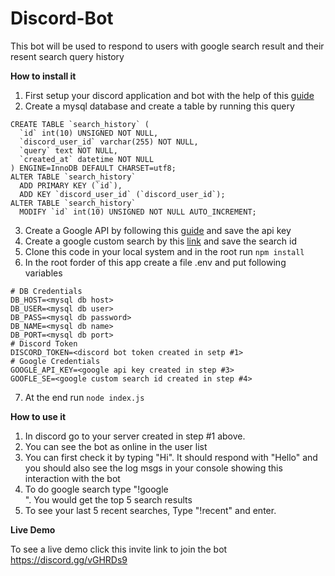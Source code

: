 # Discord-Bot

This bot will be used to respond to users with google search result and their resent search query history


**How to install it**

1. First setup your discord application and bot with the help of this [guide](https://www.digitaltrends.com/gaming/how-to-make-a-discord-bot/)
2. Create a mysql database and create a table by running this query
```
CREATE TABLE `search_history` (
  `id` int(10) UNSIGNED NOT NULL,
  `discord_user_id` varchar(255) NOT NULL,
  `query` text NOT NULL,
  `created_at` datetime NOT NULL
) ENGINE=InnoDB DEFAULT CHARSET=utf8;
ALTER TABLE `search_history`
  ADD PRIMARY KEY (`id`),
  ADD KEY `discord_user_id` (`discord_user_id`);
ALTER TABLE `search_history`
  MODIFY `id` int(10) UNSIGNED NOT NULL AUTO_INCREMENT;
```
3. Create a Google API by following this [guide](https://developers.google.com/places/web-service/get-api-key) and save the api key
4. Create a google custom search by this [link](https://cse.google.com/cse/all) and save the search id
5. Clone this code in your local system and in the root run `npm install`
6. In the root forder of this app create a file .env and put following variables
```
# DB Credentials
DB_HOST=<mysql db host>
DB_USER=<mysql db user>
DB_PASS=<mysql db password>
DB_NAME=<mysql db name>
DB_PORT=<mysql db port>
# Discord Token
DISCORD_TOKEN=<discord bot token created in setp #1>
# Google Credentials
GOOGLE_API_KEY=<google api key created in step #3>
GOOFLE_SE=<google custom search id created in step #4>
```
7. At the end run `node index.js`

**How to use it**
1. In discord go to your server created in step #1 above.
2. You can see the bot as online in the user list
3. You can first check it by typing "Hi". It should respond with "Hello" and you should also see the log msgs in your console showing this interaction with the bot
4. To do google search type "!google <search query>". You would get the top 5 search results
5. To see your last 5 recent searches, Type "!recent" and enter.

**Live Demo**

To see a live demo click this invite link to join the bot https://discord.gg/vGHRDs9
